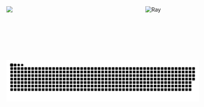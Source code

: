 <div>
<a href="https://github.com/rayenealmeida">
  <img height="180em" src="https://github-readme-stats.vercel.app/api/top-langs/?username=rayenealmeida&layout=compact&langs_count=7&theme=tokyonight"/>
  <img align="right" alt="Ray" src="https://i.picasion.com/pic91/808a44e53271d937f9fc437b9a32c1ba.gif" width=140 height=140/>
  
</div>

##

<div> 
  
  ![Snake animation](https://github.com/rayenealmeida/rayenealmeida/blob/output/github-contribution-grid-snake.svg)
 
</div>
